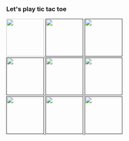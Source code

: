 ### Let's play tic tac toe
<div>
    <a href="http://localhost:8000/setPoint/0/0">
        <img src="http://localhost:8000/getPoint/0/0" width="100"/>
    </a>
    <a href="">
        <img src="http://localhost:8000/getPoint/0/1" width="100"/>
    </a>
    <a href="">
        <img src="http://localhost:8000/getPoint/0/2" width="100"/>
    </a>
</div>
<div>
    <a href="">
        <img src="http://localhost:8000/getPoint/1/0" width="100"/>
    </a>
    <a href="">
        <img src="http://localhost:8000/getPoint/1/1" width="100"/>
    </a>
    <a href="">
        <img src="http://localhost:8000/getPoint/1/2" width="100"/>
    </a>
</div>
<div>
    <a href="">
        <img src="http://localhost:8000/getPoint/2/0" width="100"/>
    </a>
    <a href="">
        <img src="http://localhost:8000/getPoint/2/1" width="100"/>
    </a>
    <a href="">
        <img src="http://localhost:8000/getPoint/2/2" width="100"/>
    </a>
</div>
<!--
**gkoniaris/gkoniaris** is a ✨ _special_ ✨ repository because its `README.md` (this file) appears on your GitHub profile.

Here are some ideas to get you started:

- 🔭 I’m currently working on ...
- 🌱 I’m currently learning ...
- 👯 I’m looking to collaborate on ...
- 🤔 I’m looking for help with ...
- 💬 Ask me about ...
- 📫 How to reach me: ...
- 😄 Pronouns: ...
- ⚡ Fun fact: ...
-->
